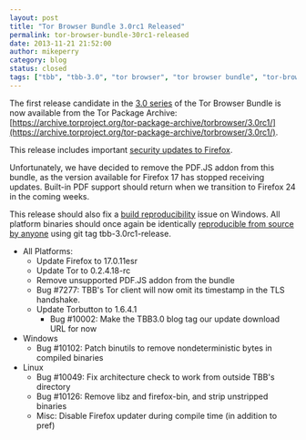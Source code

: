 ```yaml
---
layout: post
title: "Tor Browser Bundle 3.0rc1 Released"
permalink: tor-browser-bundle-30rc1-released
date: 2013-11-21 21:52:00
author: mikeperry
category: blog
status: closed
tags: ["tbb", "tbb-3.0", "tor browser", "tor browser bundle", "tor-browser-bundle"]
---
```


The first release candidate in the [3.0 series](https://blog.torproject.org/category/tags/tbb-30) of the Tor Browser Bundle is now available from the Tor Package Archive:  
 [https://archive.torproject.org/tor-package-archive/torbrowser/3.0rc1/](https://archive.torproject.org/tor-package-archive/torbrowser/3.0rc1/).

This release includes important [security updates to Firefox](https://www.mozilla.org/security/known-vulnerabilities/firefoxESR.html#firefox17.0.11).

Unfortunately, we have decided to remove the PDF.JS addon from this bundle, as the version available for Firefox 17 has stopped receiving updates. Built-in PDF support should return when we transition to Firefox 24 in the coming weeks.

This release should also fix a [build reproducibility](https://trac.torproject.org/projects/tor/ticket/10102) issue on Windows. All platform binaries should once again be identically [reproducible from source by anyone](https://gitweb.torproject.org/builders/tor-browser-bundle.git/blob/HEAD:/gitian/README.build) using git tag tbb-3.0rc1-release.

-   All Platforms:
    -   Update Firefox to 17.0.11esr
    -   Update Tor to 0.2.4.18-rc
    -   Remove unsupported PDF.JS addon from the bundle
    -   Bug \#7277: TBB's Tor client will now omit its timestamp in the TLS handshake.
    -   Update Torbutton to 1.6.4.1
        -   Bug \#10002: Make the TBB3.0 blog tag our update download URL for now
-   Windows
    -   Bug \#10102: Patch binutils to remove nondeterministic bytes in compiled binaries
-   Linux
    -   Bug \#10049: Fix architecture check to work from outside TBB's directory
    -   Bug \#10126: Remove libz and firefox-bin, and strip unstripped binaries
    -   Misc: Disable Firefox updater during compile time (in addition to pref)

